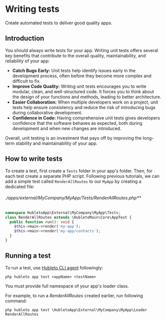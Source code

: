 # Writing tests

Create automated tests to deliver good quality apps.

## Introduction

You should always write tests for your app. Writing unit tests offers several key benefits that contribute to the overall quality, maintainability, and reliability of your app:

  * **Catch Bugs Early:** Unit tests help identify issues early in the development process, often before they become more complex and difficult to fix.
  * **Improve Code Quality:** Writing unit tests encourages you to write modular, clean, and well-structured code. It forces you to think about the design of your functions and methods, leading to better architecture.
  * **Easier Collaboration:** When multiple developers work on a project, unit tests help ensure consistency and reduce the risk of introducing bugs during collaborative development.
  * **Confidence in Code:** Having comprehensive unit tests gives developers confidence that the software behaves as expected, both during development and when new changes are introduced.

Overall, unit testing is an investment that pays off by improving the long-term stability and maintainability of your app.

## How to write tests

To create a test, first create a `Tests` folder in your app's folder. Then, for each test create a separate PHP script. Following previous tutorials, we can add a simple test called `RenderAllRoutes` to our `MyApp` by creating a dedicated file:

###### ./apps/external/MyCompany/MyApp/Tests/RenderAllRoutes.php**
```php
namespace HubletoApp\External\MyCompany\MyApp\Tests;
class RenderAllRoutes extends \HubletoMain\Core\AppTest {
  public function run(): void {
    $this->main->render('my-app');
    $this->main->render('my-app/contacts');
  }
}
```

## Running a test

To run a test, use [Hubleto CLI agent](../cli-agent) followingly:

```
php hubleto app test <appName> <testName>
```

You must provide full namespace of your app's loader class.

For example, to run a *RenderAllRoutes* created earlier, run following command:

```
php hubleto app test \HubletoApp\External\MyCompany\MyApp\Loader RenderAllRoutes
```